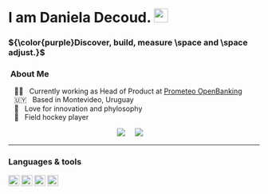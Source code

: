 # I am Daniela Decoud. <img src="https://media.giphy.com/media/hvRJCLFzcasrR4ia7z/giphy.gif" width="28px" height="28px">

### ${\color{purple}Discover, build, measure \space and \space adjust.}$

### &nbsp;**About Me**

&nbsp;&nbsp;&nbsp;:woman_technologist: &nbsp; Currently working as Head of Product at [Prometeo OpenBanking](https://prometeoapi.com/)    
&nbsp;&nbsp;&nbsp;:uruguay: &nbsp; Based in Montevideo, Uruguay  
&nbsp;&nbsp;&nbsp;:seedling: &nbsp; Love for innovation and phylosophy  
&nbsp;&nbsp;&nbsp;:field_hockey: &nbsp; Field hockey player


<p align="center">
<a href="https://www.linkedin.com/in/daniela-decoud-colev"><img src="https://img.shields.io/badge/linkedin-%230077B5.svg?&style=for-the-badge&logo=linkedin&logoColor=white" /></a>&nbsp;&nbsp;&nbsp;&nbsp;
<a href="mailto:daniela.decoud@gmail.com?subject=Hola,%20Daniela%20Decoud"><img src="https://img.shields.io/badge/gmail-%23D14836.svg?&style=for-the-badge&logo=gmail&logoColor=white" /></a>&nbsp;&nbsp;&nbsp;&nbsp;

---

### Languages & tools 
<img height=22 src="https://cdn.jsdelivr.net/gh/devicons/devicon/icons/python/python-original.svg"/> <img height=22 src="https://cdn.jsdelivr.net/gh/devicons/devicon/icons/mysql/mysql-original.svg"/> <img height=22 src="https://cdn.jsdelivr.net/gh/devicons/devicon/icons/jira/jira-original-wordmark.svg"/> <img height=22 src="https://cdn.jsdelivr.net/gh/devicons/devicon/icons/github/github-original.svg"/>








